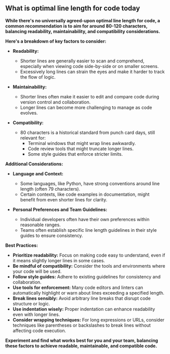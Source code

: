 ## What is optimal line length for code today

**While there's no universally agreed-upon optimal line length for code, a common recommendation is to aim for around 80-120 characters, balancing readability, maintainability, and compatibility considerations.**

**Here's a breakdown of key factors to consider:**

- **Readability:**
    - Shorter lines are generally easier to scan and comprehend, especially when viewing code side-by-side or on smaller screens.
    - Excessively long lines can strain the eyes and make it harder to track the flow of logic.

- **Maintainability:**
    - Shorter lines often make it easier to edit and compare code during version control and collaboration.
    - Longer lines can become more challenging to manage as code evolves.

- **Compatibility:**
    - 80 characters is a historical standard from punch card days, still relevant for:
        - Terminal windows that might wrap lines awkwardly.
        - Code review tools that might truncate longer lines.
        - Some style guides that enforce stricter limits.

**Additional Considerations:**

- **Language and Context:**
    - Some languages, like Python, have strong conventions around line length (often 79 characters).
    - Certain contexts, like code examples in documentation, might benefit from even shorter lines for clarity.

- **Personal Preferences and Team Guidelines:**
    - Individual developers often have their own preferences within reasonable ranges.
    - Teams often establish specific line length guidelines in their style guides to ensure consistency.

**Best Practices:**

- **Prioritize readability:** Focus on making code easy to understand, even if it means slightly longer lines in some cases.
- **Be mindful of compatibility:** Consider the tools and environments where your code will be used.
- **Follow style guides:** Adhere to existing guidelines for consistency and collaboration.
- **Use tools for enforcement:** Many code editors and linters can automatically highlight or warn about lines exceeding a specified length.
- **Break lines sensibly:** Avoid arbitrary line breaks that disrupt code structure or logic.
- **Use indentation wisely:** Proper indentation can enhance readability even with longer lines.
- **Consider wrapping techniques:** For long expressions or URLs, consider techniques like parentheses or backslashes to break lines without affecting code execution.

**Experiment and find what works best for you and your team, balancing these factors to achieve readable, maintainable, and compatible code.**

